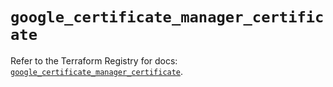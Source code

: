 # `google_certificate_manager_certificate`

Refer to the Terraform Registry for docs: [`google_certificate_manager_certificate`](https://registry.terraform.io/providers/hashicorp/google/6.25.0/docs/resources/certificate_manager_certificate).
